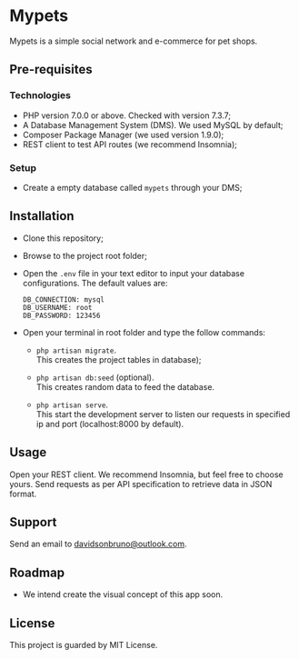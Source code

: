 # Mypets
Mypets is a simple social network and e-commerce for pet shops.

## Pre-requisites

### Technologies
- PHP version 7.0.0 or above. Checked with version 7.3.7;
- A Database Management System (DMS). We used MySQL by default;
- Composer Package Manager (we used version 1.9.0);
- REST client to test API routes (we recommend Insomnia);

### Setup
- Create a empty database called `mypets` through your DMS;

## Installation
- Clone this repository;
- Browse to the project root folder;
- Open the `.env` file in your text editor to input your database configurations. The default values are:

  ```
  DB_CONNECTION: mysql
  DB_USERNAME: root
  DB_PASSWORD: 123456
  ```
  
- Open your terminal in root folder and type the follow commands:

  - `php artisan migrate`.  
     This creates the project tables in database);
     
  - `php artisan db:seed` (optional).  
     This creates random data to feed the database.
     
  - `php artisan serve`.  
     This start the development server to listen our requests in specified ip and port (localhost:8000 by default).
     
## Usage
Open your REST client. We recommend Insomnia, but feel free to choose yours. Send requests as per API specification to retrieve data in JSON format.

## Support
Send an email to <davidsonbruno@outlook.com>.

## Roadmap
- We intend create the visual concept of this app soon.

## License
This project is guarded by MIT License.
